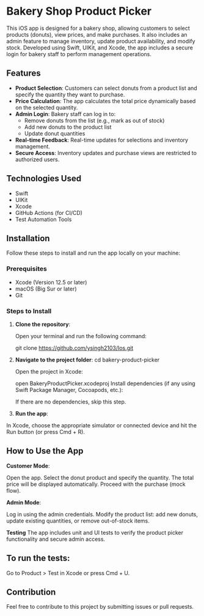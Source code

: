 # Bakery Shop Product Picker

This iOS app is designed for a bakery shop, allowing customers to select products (donuts), view prices, and make purchases. It also includes an admin feature to manage inventory, update product availability, and modify stock. Developed using Swift, UIKit, and Xcode, the app includes a secure login for bakery staff to perform management operations.

## Features

- **Product Selection**: Customers can select donuts from a product list and specify the quantity they want to purchase.
- **Price Calculation**: The app calculates the total price dynamically based on the selected quantity.
- **Admin Login**: Bakery staff can log in to:
  - Remove donuts from the list (e.g., mark as out of stock)
  - Add new donuts to the product list
  - Update donut quantities
- **Real-time Feedback**: Real-time updates for selections and inventory management.
- **Secure Access**: Inventory updates and purchase views are restricted to authorized users.

## Technologies Used

- Swift
- UIKit
- Xcode
- GitHub Actions (for CI/CD)
- Test Automation Tools

## Installation

Follow these steps to install and run the app locally on your machine:

### Prerequisites

- Xcode (Version 12.5 or later)
- macOS (Big Sur or later)
- Git

### Steps to Install

1. **Clone the repository**:

   Open your terminal and run the following command:

   git clone https://github.com/ysingh2103/Ios.git

2. **Navigate to the project folder**:
    cd bakery-product-picker

    Open the project in Xcode:

    open BakeryProductPicker.xcodeproj
      Install dependencies (if any using Swift Package Manager, Cocoapods, etc.):

    If there are no dependencies, skip this step.

3. **Run the app**:

In Xcode, choose the appropriate simulator or connected device and hit the Run button (or press Cmd + R).

## How to Use the App

**Customer Mode**:

Open the app.
Select the donut product and specify the quantity.
The total price will be displayed automatically.
Proceed with the purchase (mock flow).

**Admin Mode**:

Log in using the admin credentials.
Modify the product list: add new donuts, update existing quantities, or remove out-of-stock items.

**Testing**
The app includes unit and UI tests to verify the product picker functionality and secure admin access.

## To run the tests:
Go to Product > Test in Xcode or press Cmd + U.

## Contribution
Feel free to contribute to this project by submitting issues or pull requests.


